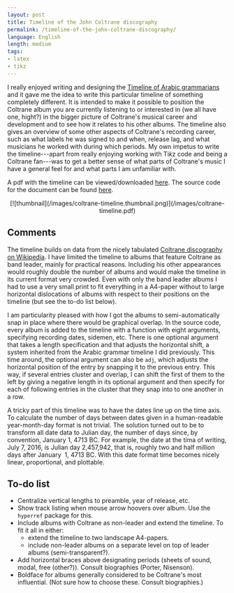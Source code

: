 ```yaml
---
layout: post
title: Timeline of the John Coltrane discography
permalink: /timeline-of-the-john-coltrane-discography/
language: English
length: medium
tags:
- latex
- tikz
---
```




I really enjoyed writing and designing the [Timeline of Arabic grammarians](/timeline-of-arab-grammarians/) and it gave me the idea to write this particular timeline of something completely different. It is intended to make it possible to position the Coltrane album you are currently listening to or interested in (we all have one, hight?) in the bigger picture of Coltrane's musical career and development and to see how it relates to his other albums. The timeline also gives an overview of some other aspects of Coltrane's recording career, such as what labels he was signed to and when, release lag, and what musicians he worked with during which periods. My own impetus to write the timeline---apart from really enjoying working with Ti*k*z code and being a Coltrane fan---was to get a better sense of what parts of Coltrane's music I have a general feel for and what parts I am unfamiliar with.

A pdf with the timeline can be viewed/downloaded [here](/images/coltran-timeline.pdf). The source code for the document can be found [here](https://github.com/andreasmhallberg/Coltrane-doscography-timeline/blob/master/coltrane-timeline.tex). 

<p align='center'>
[![thumbnail](/images/coltrane-timeline.thumbnail.png)](/images/coltrane-timeline.pdf)
</p>

## Comments
The timeline builds on data from the nicely tabulated [Coltrane discography on Wikipedia](https://en.wikipedia.org/wiki/John_Coltrane_discography). I have limited the timeline to albums that feature Coltrane as band leader, mainly for practical reasons. Including his other appearances would roughly double the number of albums and would make the timeline in its current format very crowded. Even with only the band leader albums I had to use a very small print to fit everything in a A4-paper without to large horizontal dislocations of albums with respect to their positions on the timeline (but see the to-do list below).

I am particularity pleased with how I got the albums to semi-automatically snap in place where there would be graphical overlap. In the source code, every album is added to the timeline with a function with eight arguments, specifying recording dates, sidemen, etc. There is one optional argument that takes a length specification and that adjusts the horizontal shift, a system inherited from the Arabic grammar timeline I did previously. This time around, the optional argument can also be `adj`, which adjusts the horizontal position of the entry by snapping it to the previous entry. This way, if several entries cluster and overlap, I can shift the first of them to the left by giving a negative length in its optional argument and then specify for each of following entries in the cluster that they snap into to one another in a row.

A tricky part of this timeline was to have the dates line up on the time axis. To calculate the number of days between dates given in a human-readable year-month-day format is not trivial. The solution turned out to be to transform all date data to Julian day, the number of days since, by convention, January 1, 4713&nbsp;BC. For example, the date at the tima of writing, July 7, 2016, is Julian day 2,457,942, that is, roughly two and half million days after January&nbsp; 1, 4713&nbsp;BC. With this date format time becomes nicely linear, proportional, and plottable.



## To-do list

- Centralize vertical lengths to preamble, year of release, etc.
- Show track listing when mouse arrow hoovers over album. Use the `hyperref` package for this.
- Include albums with Coltrane as non-leader and extend the timeline. To fit it all in either:
    - extend the timeline to two landscape A4-papers.
    - include non-leader albums on a separate level on top of leader albums (semi-transparent?).
- Add horizontal braces above designating periods (sheets of sound, modal, free (other?)). Consult biographies (Porter, Nisenson).
- Boldface for albums generally considered to be Coltrane's most influential. (Not sure how to choose these. Consult biographies.)
